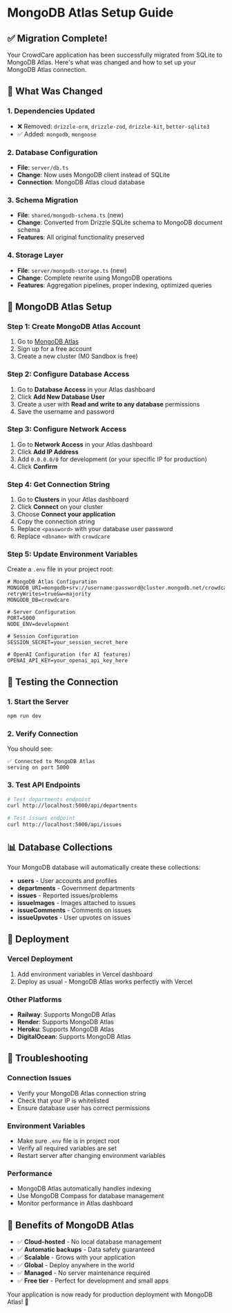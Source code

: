 # MongoDB Atlas Setup Guide

## ✅ Migration Complete!

Your CrowdCare application has been successfully migrated from SQLite to MongoDB Atlas. Here's what was changed and how to set up your MongoDB Atlas connection.

## 🔄 What Was Changed

### 1. **Dependencies Updated**
- ❌ Removed: `drizzle-orm`, `drizzle-zod`, `drizzle-kit`, `better-sqlite3`
- ✅ Added: `mongodb`, `mongoose`

### 2. **Database Configuration**
- **File**: `server/db.ts`
- **Change**: Now uses MongoDB client instead of SQLite
- **Connection**: MongoDB Atlas cloud database

### 3. **Schema Migration**
- **File**: `shared/mongodb-schema.ts` (new)
- **Change**: Converted from Drizzle SQLite schema to MongoDB document schema
- **Features**: All original functionality preserved

### 4. **Storage Layer**
- **File**: `server/mongodb-storage.ts` (new)
- **Change**: Complete rewrite using MongoDB operations
- **Features**: Aggregation pipelines, proper indexing, optimized queries

## 🚀 MongoDB Atlas Setup

### Step 1: Create MongoDB Atlas Account
1. Go to [MongoDB Atlas](https://www.mongodb.com/atlas)
2. Sign up for a free account
3. Create a new cluster (M0 Sandbox is free)

### Step 2: Configure Database Access
1. Go to **Database Access** in your Atlas dashboard
2. Click **Add New Database User**
3. Create a user with **Read and write to any database** permissions
4. Save the username and password

### Step 3: Configure Network Access
1. Go to **Network Access** in your Atlas dashboard
2. Click **Add IP Address**
3. Add `0.0.0.0/0` for development (or your specific IP for production)
4. Click **Confirm**

### Step 4: Get Connection String
1. Go to **Clusters** in your Atlas dashboard
2. Click **Connect** on your cluster
3. Choose **Connect your application**
4. Copy the connection string
5. Replace `<password>` with your database user password
6. Replace `<dbname>` with `crowdcare`

### Step 5: Update Environment Variables
Create a `.env` file in your project root:

```env
# MongoDB Atlas Configuration
MONGODB_URI=mongodb+srv://username:password@cluster.mongodb.net/crowdcare?retryWrites=true&w=majority
MONGODB_DB=crowdcare

# Server Configuration
PORT=5000
NODE_ENV=development

# Session Configuration
SESSION_SECRET=your_session_secret_here

# OpenAI Configuration (for AI features)
OPENAI_API_KEY=your_openai_api_key_here
```

## 🧪 Testing the Connection

### 1. Start the Server
```bash
npm run dev
```

### 2. Verify Connection
You should see:
```
✅ Connected to MongoDB Atlas
serving on port 5000
```

### 3. Test API Endpoints
```bash
# Test departments endpoint
curl http://localhost:5000/api/departments

# Test issues endpoint
curl http://localhost:5000/api/issues
```

## 📊 Database Collections

Your MongoDB database will automatically create these collections:

- **users** - User accounts and profiles
- **departments** - Government departments
- **issues** - Reported issues/problems
- **issueImages** - Images attached to issues
- **issueComments** - Comments on issues
- **issueUpvotes** - User upvotes on issues

## 🚀 Deployment

### Vercel Deployment
1. Add environment variables in Vercel dashboard
2. Deploy as usual - MongoDB Atlas works perfectly with Vercel

### Other Platforms
- **Railway**: Supports MongoDB Atlas
- **Render**: Supports MongoDB Atlas
- **Heroku**: Supports MongoDB Atlas
- **DigitalOcean**: Supports MongoDB Atlas

## 🔧 Troubleshooting

### Connection Issues
- Verify your MongoDB Atlas connection string
- Check that your IP is whitelisted
- Ensure database user has correct permissions

### Environment Variables
- Make sure `.env` file is in project root
- Verify all required variables are set
- Restart server after changing environment variables

### Performance
- MongoDB Atlas automatically handles indexing
- Use MongoDB Compass for database management
- Monitor performance in Atlas dashboard

## 🎉 Benefits of MongoDB Atlas

- ✅ **Cloud-hosted** - No local database management
- ✅ **Automatic backups** - Data safety guaranteed
- ✅ **Scalable** - Grows with your application
- ✅ **Global** - Deploy anywhere in the world
- ✅ **Managed** - No server maintenance required
- ✅ **Free tier** - Perfect for development and small apps

Your application is now ready for production deployment with MongoDB Atlas! 🚀

